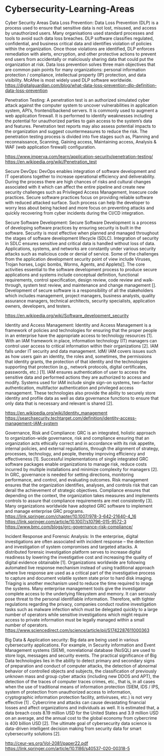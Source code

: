 # Cybersecurity-Learning-Areas

Cyber Security Areas
Data Loss Prevention:
Data Loss Prevention (DLP) is a process used to ensure that sensitive data is not lost, misused, and access by unauthorized users. Many organisations used standard processes and tools to avoid such data loss breaches. DLP software classifies regulated, confidential, and business critical data and identifies violation of policies within the organization. Once those violations are identified, DLP enforces remediation with alerts, encryption, and other protective actions to prevent end users from accidentally or maliciously sharing data that could put the organization at risk. Data loss prevention solves three main objectives that are common pain points for many organizations: personal information protection / compliance, intellectual property (IP) protection, and data visibility. McAfee is most widely used DLP software worldwide.
https://digitalguardian.com/blog/what-data-loss-prevention-dlp-definition-data-loss-prevention

Penetration Testing: 
A penetration test is an authorized simulated cyber attack against the computer system to uncover vulnerabilities in application system, API’s, frontend/backend servers. It is commonly used to augment a web application firewall. It is performed to identify weaknesses including the potential for unauthorized parties to gain access to the system’s data and features. Penetration test reports may also assess potential impacts to the organization and suggest countermeasures to reduce the risk. The penetration testing process is divided into five stages such as, Planning and reconnaissance, Scanning, Gaining access, Maintaining access, Analysis & WAF (web application firewall) configuration.

https://www.imperva.com/learn/application-security/penetration-testing/
https://en.wikipedia.org/wiki/Penetration_test

Secure DevOps:
DevOps enables integration of software development and IT operations together to increase operational efficiency and deliverability. During the process there are high chances of risks and cultural changes associated with it which can affect the entire pipeline and create new security challenges such as Privileged Access Management, Insecure code practices. Secure software practices focus on providing reliable software with reduced attacked surface. Such process can help the developer to worry less about being hacked and more focus on preventing attacks and quickly recovering from cyber incidents during the CI/CD integration.



Secure Software Development:
Secure Software Development is a process of developing software practices by ensuring security is built in the software. Security is most effective when planned and managed throughout the stages of software development lifecycle (SDLC). Integration of security in SDLC ensures sensitive and critical data is handled without loss of data. Applications, systems, and networks are constantly under various security attacks such as malicious code or denial of service. Some of the challenges from the application development security point of view include Viruses, Trojan horses, Logic bombs, Worms, Agents, and Applets[]. The core activities essential to the software development process to produce secure applications and systems include conceptual definition, functional requirements, control specification, design review, code review and walk-through, system test review, and maintenance and change management []. Development of secure software is a responsibility of all the stakeholders which includes management, project managers, business analysts, quality assurance managers, technical architects, security specialists, application owners, developers, and testers.

https://en.wikipedia.org/wiki/Software_development_security

Identity and Access Management:
Identity and Access Management is a framework of policies and technologies for ensuring that the proper people in an enterprise have the appropriate access to technology resources [1]. With an IAM framework in place, information technology (IT) managers can control user access to critical information within their organizations [2]. IAM falls under IT security and data management. IdM/ IAM covers issues such as how users gain an identity, the roles and, sometimes, the permissions that identity grants, the protection of that identity and the technologies supporting that protection (e.g., network protocols, digital certificates, passwords, etc.) [1]. IAM ensures authentication of user to access the sensitive data and performed actions they are authorized to access and modify. Systems used for IAM include single sign-on systems, two-factor authentication, multifactor authentication and privileged access management. These technologies also provide the ability to securely store identity and profile data as well as data governance functions to ensure that only data that is necessary and relevant is shared [2].

https://en.wikipedia.org/wiki/Identity_management
https://searchsecurity.techtarget.com/definition/identity-access-management-IAM-system


Governance, Risk and Compliance:
GRC is an integrated, holistic approach to organization-wide governance, risk and compliance ensuring that an organization acts ethically correct and in accordance with its risk appetite, internal policies, and external regulations, through the alignment of strategy, processes, technology, and people, thereby improving efficiency and effectiveness [1]. Successful implementations of single integrated GRC software packages enable organizations to manage risk, reduce costs incurred by multiple installations and minimize complexity for managers [2]. In GRC, governance is needed for setting directions, monitoring performance, and control, and evaluating outcomes. Risk management ensures that the organization identifies, analyses, and controls risk that can derail the achievement of strategic objectives. Compliance ensures that depending on the context, the organization takes measures and implements controls to assure that compliance requirements are met consistently [3]. Many organizations worldwide have adopted GRC software to implement and manage enterprise GRC programs.
https://link.springer.com/chapter/10.1007/978-3-642-21640-4_16
https://link.springer.com/article/10.1007/s10796-015-9572-3
https://www.bmc.com/blogs/grc-governance-risk-compliance/


Incident Response and Forensic Analysis:
In the enterprise, digital investigations are often associated with incident response – the detection and investigation of system compromises and targeted attacks.  A distributed forensic investigation platform serves to increase digital readiness by lowering the investigative cost and increasing the quality of digital evidence obtainable [1]. Organizations worldwide are following automated live response mechanism instead of using traditional approach where live response are used as a critical part of the investigative process to capture and document volatile system state prior to hard disk imaging. Triaging is another mechanism used to reduce the time required to image the systems. Many enterprise management tools give the investigator complete access to the underlying filesystem and memory. It can seriously pose threat to the personal identifiable information. Therefore, with tighter regulations regarding the privacy, companies conduct routine investigation tasks such as malware infection which must be delegated quickly to a large number of operators while sensitive investigations which might require access to private information must be legally managed within a small number of operators.
https://www.sciencedirect.com/science/article/pii/S1742287611000363

Big Data & Application security:
Big data are being used in various cybersecurity applications. For example, in Security information and Event Management systems (SIEM), nonrelational database (NoSQL) are used to store logs, messages and security events. The practical significance of Big Data technologies lies in the ability to detect primary and secondary signs of preparation and conduct of computer attacks, the detection of abnormal behavior of controlled objects and subjects, the classification of previously unknown mass and group cyber attacks (including new DDOS and APT), the detection of the traces of computer traces crimes, etc., that is, in all cases when the use of traditional means of information protection (SIEM, IDS / IPS, system of protection from unauthorized access to information, cryptographic information protection facility, antiviruses, etc.) is not very effective [1] . Cybercrime and attacks can cause devastating financial losses and affect organizations and individuals as well. It is estimated that, a data breach costs 8.19 million USD for the United States and 3.9 million USD on an average, and the annual cost to the global economy from cybercrime is 400 billion USD [2]. The ultimate goal of cybersecurity data science is data-driven intelligent decision making from security data for smart cybersecurity solutions [2].

http://ceur-ws.org/Vol-2081/paper22.pdf
https://link.springer.com/article/10.1186/s40537-020-00318-5


